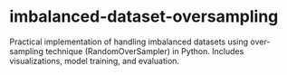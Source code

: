 # imbalanced-dataset-oversampling
Practical implementation of handling imbalanced datasets using over-sampling technique (RandomOverSampler) in Python. Includes visualizations, model training, and evaluation.
